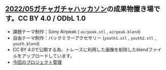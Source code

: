 ## [2022/05ガチャガチャハッカソン](https://github.com/furuhashilab/README/issues/33#issuecomment-1135300234)の成果物置き場です。CC BY 4.0 / ODbL 1.0
* 課題テーマ制作：Sony Airpeak ( `airpeak.stl` , `airpeak.blend`)
* 自由テーマ制作：バックミラーアクセサリー (`youth1.stl` , `youth2.stl` , `youth.blend`)
* CC BY 4.0で公開する為、トレースに利用した画像を削除したblendファイルをアップロードしています。
* [今回のプロジェクト管理](https://github.com/furuhashilab/youthmappers4agu/projects/9)
